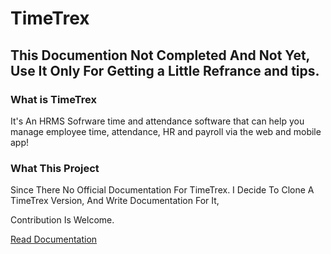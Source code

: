 # TimeTrex

<h2> This Documention Not Completed And Not Yet, Use It Only For Getting a Little Refrance and tips. </h2> 


<h3> What is TimeTrex </h3>
It's An HRMS Sofrware
time and attendance software that can help you manage employee time, attendance, HR and payroll via the web and mobile app!


<h3> What This Project </h3>
Since There No Official Documentation For TimeTrex. 
I Decide To Clone A TimeTrex Version, And Write Documentation For It,

Contribution Is Welcome.


<a href="https://github.com/shanshel/timetrex/wiki"> Read Documentation  </a>

